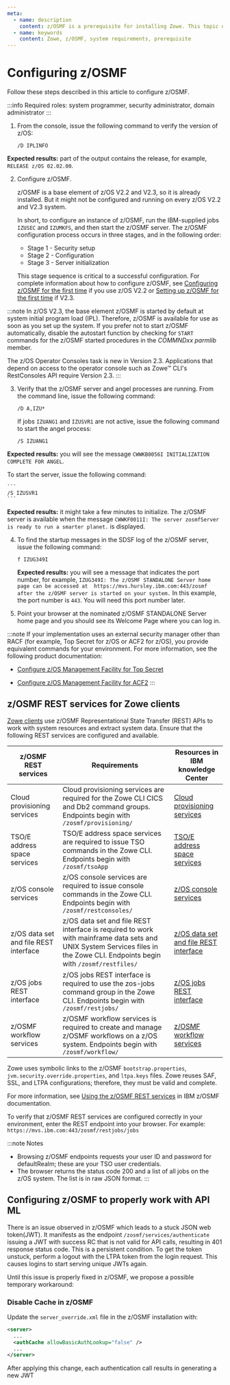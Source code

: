 ```yaml
---
meta:
  - name: description
    content: z/OSMF is a prerequisite for installing Zowe. This topic describes procedures and tips for meeting z/OSMF requirements for Zowe to work. You can refer to the Knowledge Center of IBM z/OS Management Facility for detailed information. 
  - name: keywords
    content: Zowe, z/OSMF, system requirements, prerequisite
---
```


# Configuring z/OSMF

Follow these steps described in this article to configure z/OSMF.

:::info Required roles: system programmer, security administrator, domain administrator
:::

1. From the console, issue the following command to verify the version of z/OS:
    ```
    /D IPLINFO
    ```
  **Expected results:** part of the output contains the release, for example, `RELEASE z/OS 02.02.00`.

2. Configure z/OSMF.

    z/OSMF is a base element of z/OS V2.2 and V2.3, so it is already installed. But it might not be configured and running on every z/OS V2.2 and V2.3 system.

    In short, to configure an instance of z/OSMF, run the IBM-supplied jobs `IZUSEC` and `IZUMKFS`, and then start the z/OSMF server.
    The z/OSMF configuration process occurs in three stages, and in the following order:
    - Stage 1 - Security setup
    - Stage 2 - Configuration
    - Stage 3 - Server initialization

   This stage sequence is critical to a successful configuration. For complete information about how to configure z/OSMF, see [Configuring z/OSMF for the first time][56147429] if you use z/OS V2.2 or [Setting up z/OSMF for the first time][56699d6d] if V2.3.

  [56147429]: https://www.ibm.com/support/knowledgecenter/SSLTBW_2.2.0/com.ibm.zos.v2r2.izua300/IZUHPINFO_ConfiguringMain.htm "Configuring z/OSMF"
  [56699d6d]: https://www.ibm.com/support/knowledgecenter/SSLTBW_2.3.0/com.ibm.zos.v2r3.izua300/IZUHPINFO_ConfiguringMain.htm "Setting up z/OSMF for the first time"

  :::note
  In z/OS V2.3, the base element z/OSMF is started by default at system initial program load (IPL). Therefore, z/OSMF is available for use as soon as you set up the system. If you prefer not to start z/OSMF automatically, disable the autostart function by checking for `START` commands for the z/OSMF started procedures in the _COMMNDxx parmlib_ member.

  The z/OS Operator Consoles task is new in Version 2.3. Applications that depend on access to the operator console such as Zowe&trade; CLI's RestConsoles API require Version 2.3.
  :::

3. Verify that the z/OSMF server and angel processes are running. From the command line, issue the following command:

    ```
    /D A,IZU*
    ```

    If jobs `IZUANG1` and `IZUSVR1` are not active, issue the following command to start the angel process:

    ```
    /S IZUANG1
    ```
  **Expected results:** you will see the message `CWWKB0056I INITIALIZATION COMPLETE FOR ANGEL`.
  
  To start the server, issue the following command:

    ```
    /S IZUSVR1
    ```

  **Expected results:** it might take a few minutes to initialize. The z/OSMF server is available when the message `CWWKF0011I: The server zosmfServer is ready to run a smarter planet.` is displayed.

4. To find the startup messages in the SDSF log of the z/OSMF server, issue the following command:

    ```
    f IZUG349I
    ```

    **Expected results:** you will see a message that indicates the port number, for example, `IZUG349I: The z/OSMF STANDALONE Server home page can be accessed at  https://mvs.hursley.ibm.com:443/zosmf after the z/OSMF server is started on your system.` In this example, the port number is `443`. You will need this port number later.

5. Point your browser at the nominated z/OSMF STANDALONE Server home page and you should see its Welcome Page where you can log in.

:::note
If your implementation uses an external security manager other than RACF (for example, Top Secret for z/OS or ACF2 for z/OS), you provide equivalent commands for your environment. For more information, see the following product documentation:

- [Configure z/OS Management Facility for Top Secret](https://techdocs.broadcom.com/content/broadcom/techdocs/us/en/ca-mainframe-software/security/ca-top-secret-for-z-os/16-0/installing/configure-z-os-management-facility-for-ca-top-secret.html)

- [Configure z/OS Management Facility for ACF2](https://techdocs.broadcom.com/us/en/ca-mainframe-software/security/ca-acf2-for-z-os/16-0/installing/configure-z-os-management-facility-for-ca-acf2.html)
:::

## z/OSMF REST services for Zowe clients
[Zowe clients](../appendix/zowe-glossary.md#zowe-client-projects) use z/OSMF Representational State Transfer (REST) APIs to work with system resources and extract system data. Ensure that the following REST services are configured and available.

  z/OSMF REST services  | Requirements  | Resources in IBM knowledge Center
  ---|---|---
  Cloud provisioning services | Cloud provisioning services are required for the Zowe CLI CICS and Db2 command groups. Endpoints begin with `/zosmf/provisioning/`  | [Cloud provisioning services][aab6df02]
  TSO/E address space services  | TSO/E address space services are required to issue TSO commands in the Zowe CLI. Endpoints begin with `/zosmf/tsoApp`  |  [TSO/E address space services][a5ec5a22]
  z/OS console services  | z/OS console services are required to issue console commands in the Zowe CLI. Endpoints begin with `/zosmf/restconsoles/`  | [z/OS console services][cec53ca4]
  z/OS data set and file REST interface  | z/OS data set and file REST interface is required to work with mainframe data sets and UNIX System Services files in the Zowe CLI. Endpoints begin with `/zosmf/restfiles/`  |  [z/OS data set and file REST interface][6bbf5bfd]
  z/OS jobs REST interface  |z/OS jobs REST interface is required to use the zos-jobs command group in the Zowe CLI. Endpoints begin with `/zosmf/restjobs/`   |  [z/OS jobs REST interface][9d372fb1]
  z/OSMF workflow services  | z/OSMF workflow services is required to create and manage z/OSMF workflows on a z/OS system. Endpoints begin with `/zosmf/workflow/`  | [z/OSMF workflow services][4e443fd6]

  [a5ec5a22]: https://www.ibm.com/docs/en/zos/2.3.0?topic=services-tsoe-address-space "TSO/E address space services"
  [aab6df02]: https://www.ibm.com/docs/en/zos/2.3.0?topic=configuration-preparing-use-cloud-provisioning "Cloud provisioning services"
  [cec53ca4]: https://www.ibm.com/docs/en/zos/2.3.0?topic=services-zos-console "z/OS console"
  [6bbf5bfd]: https://www.ibm.com/docs/en/zos/2.3.0?topic=services-zos-data-set-file-rest-interface "z/OS data set and file interface"
  [9d372fb1]: https://www.ibm.com/docs/en/zos/2.3.0?topic=services-zos-jobs-rest-interface "z/OS jobs interface"
  [4e443fd6]: https://www.ibm.com/docs/en/zos/2.3.0?topic=services-zosmf-workflow "z/OSMF workflow services"  

  Zowe uses symbolic links to the z/OSMF `bootstrap.properties`, `jvm.security.override.properties`, and `ltpa.keys` files. Zowe reuses SAF, SSL, and LTPA configurations; therefore, they must be valid and complete.

  For more information, see [Using the z/OSMF REST services][0c0f6f64] in IBM z/OSMF documentation.

  [0c0f6f64]: https://www.ibm.com/docs/en/zos/2.3.0?topic=guide-using-zosmf-rest-services "Using the z/OSMF REST services"

  To verify that z/OSMF REST services are configured correctly in your environment, enter the REST endpoint into your browser. For example: `https://mvs.ibm.com:443/zosmf/restjobs/jobs`

  :::note Notes

  - Browsing z/OSMF endpoints requests your user ID and password for defaultRealm; these are your TSO user credentials.
  - The browser returns the status code 200 and a list of all jobs on the z/OS system. The list is in raw JSON format.
  :::
  
## Configuring z/OSMF to properly work with API ML

There is an issue observed in z/OSMF which leads to a stuck JSON web token(JWT). It manifests as the endpoint `/zosmf/services/authenticate` issuing a JWT with success RC that is not valid for API calls, resulting in 401 response status code. This is a persistent condition.
To get the token unstuck, perform a logout with the LTPA token from the login request. This causes logins to start serving unique JWTs again.

Until this issue is properly fixed in z/OSMF, we propose a possible temporary workaround:

### Disable Cache in z/OSMF

Update the `server_override.xml` file in the z/OSMF installation with:

```xml
<server>
  ...
  <authCache allowBasicAuthLookup="false" />
  ...
</server>

```

After applying this change, each authentication call results in generating a new JWT
